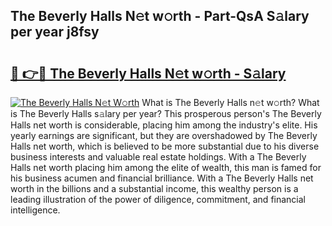 ## The Beverly Halls N𝚎t w𝚘rth - Part-QsA S𝚊lary per year j8fsy

# <h2><a href="http://gc00s2.nevu.top/?p=The+Beverly+Halls">🔗 👉🔴 The Beverly Halls N𝚎t w𝚘rth - S𝚊lary</a></h2>

[![The Beverly Halls N𝚎t W𝚘rth](https://i.imgur.com/EBH3L9S.jpeg)](http://gc00s2.nevu.top/?p=The+Beverly+Halls)
What is The Beverly Halls n𝚎t w𝚘rth? What is The Beverly Halls s𝚊lary per year?
This prosperous person's The Beverly Halls net worth is considerable, placing him among the industry's elite. His yearly earnings are significant, but they are overshadowed by The Beverly Halls net worth, which is believed to be more substantial due to his diverse business interests and valuable real estate holdings. With a The Beverly Halls net worth placing him among the elite of wealth, this man is famed for his business acumen and financial brilliance. With a The Beverly Halls net worth in the billions and a substantial income, this wealthy person is a leading illustration of the power of diligence, commitment, and financial intelligence.
